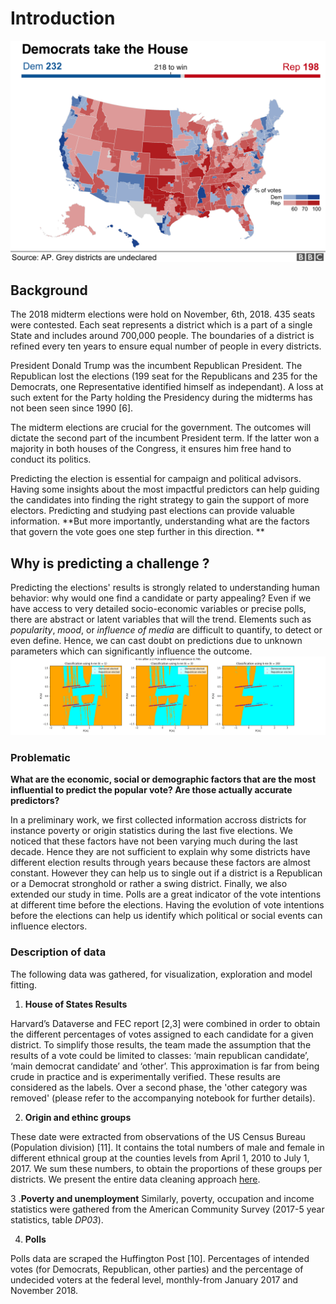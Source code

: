 # Introduction
![2018 final results](pictures/all_results.png)

## Background
The 2018 midterm elections were hold on November, 6th, 2018. 435 seats were contested. Each seat represents a district which is a part of a single State and includes around 700,000 people. The boundaries of a district is refined every ten years to ensure equal number of people in every districts.

President Donald Trump was the incumbent Republican President. The Republican lost the elections (199 seat for the Republicans and 235 for the Democrats, one Representative identified himself as independant). A loss at such extent for the Party holding the Presidency during the midterms has not been seen since 1990 [6].

The midterm elections are crucial for the government. The outcomes will dictate the second part of the incumbent President term. If the latter won a majority in both houses of the Congress, it ensures him free hand to conduct its politics.

Predicting the election is essential for campaign and political advisors. Having some insights about the most impactful predictors can help guiding the candidates into finding the right strategy to gain the support of more electors. Predicting and studying past elections can provide valuable information. **But more importantly, understanding what are the factors that govern the vote goes one step further in this direction. **

## Why is predicting a challenge ?
Predicting the elections' results is strongly related to understanding human behavior: why would one find a candidate or party appealing?  Even if we have access to very detailed socio-economic variables or precise polls, there are abstract or latent variables that will the trend. Elements such as _popularity_, _mood_, or _influence of media_ are difficult to quantify, to detect or even define. Hence, we can cast doubt on predictions due to unknown parameters which can significantly influence the outcome.
![Presenting the noise within the data](pictures/noisiness_proximity_points.png "Illustration of the noise within the dataset")

### Problematic
**What are the economic, social or demographic factors that are the most influential to predict the popular vote? Are those actually accurate predictors?**

In a preliminary work, we first collected information accross districts for instance poverty or origin statistics during the last five elections. We noticed that these factors have not been varying much during the last decade. Hence they are not sufficient to explain why some districts have different election results through years because these factors are almost constant. However they can help us to single out if a district is a Republican or a Democrat stronghold or rather a swing district. Finally, we also extended our study in time. Polls are a great indicator of the vote intentions at different time before the elections. Having the evolution of vote intentions before the elections can help us identify which political or social events can influence electors.

### Description of data
The following data was gathered, for visualization, exploration and model fitting. 

1. **House of States Results**

Harvard’s Dataverse and FEC report [2,3]  were combined in order to obtain the different percentages of votes assigned to each candidate for a given district. To simplify those results, the team made the assumption that the results of a vote could be limited to classes: ‘main republican candidate’, ‘main democrat candidate’ and ‘other’. This approximation is far from being crude in practice and is experimentally verified. These results are considered as the labels. Over a second phase, the 'other category was removed' (please refer to the accompanying notebook for further details).

2. **Origin and ethinc groups**

These date were extracted from observations of the US Census Bureau (Population division) [11]. It contains the total numbers of male and female in different ethnical group at the counties levels from April 1, 2010 to July 1, 2017. We sum these numbers, to obtain the proportions of these groups per districts. We present the entire data cleaning approach [here](https://github.com/tguens/cs109-project).

3 .**Poverty and unemployment**
Similarly, poverty, occupation and income statistics were gathered from the American Community Survey (2017-5 year statistics, table _DP03_).

4. **Polls** 

Polls data are scraped the Huffington Post [10]. Percentages of intended votes (for Democrats, Republican, other parties) and the percentage of undecided voters at the federal level, monthly-from January 2017 and November 2018.
